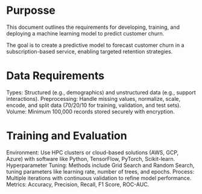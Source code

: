 
# Purposse
This document outlines the requirements for developing, training, and deploying a machine learning model to predict customer churn.

The goal is to create a predictive model to forecast customer churn in a subscription-based service, enabling targeted retention strategies.

# Data Requirements
Types: Structured (e.g., demographics) and unstructured data (e.g., support interactions).
Preprocessing: Handle missing values, normalize, scale, encode, and split data (70/20/10 for training, validation, and test sets).
Volume: Minimum 100,000 records stored securely with encryption.

# Training and Evaluation
Environment: Use HPC clusters or cloud-based solutions (AWS, GCP, Azure) with software like Python, TensorFlow, PyTorch, Scikit-learn.
Hyperparameter Tuning: Methods include Grid Search and Random Search, tuning parameters like learning rate, number of trees, and epochs.
Process: Multiple iterations with continuous validation to refine model performance.
Metrics: Accuracy, Precision, Recall, F1 Score, ROC-AUC.
